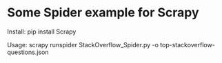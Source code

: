 # Some Spider example for Scrapy

Install:
pip install Scrapy

Usage:
scrapy runspider StackOverflow_Spider.py -o top-stackoverflow-questions.json